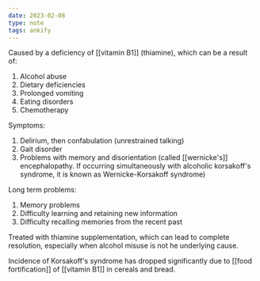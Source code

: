 ```yaml
---
date: 2023-02-08
type: note
tags: ankify
---
```


Caused by a deficiency of [[vitamin B1]] (thiamine), which can be a result of:
1. Alcohol abuse
2. Dietary deficiencies
3. Prolonged vomiting
4. Eating disorders
5. Chemotherapy

Symptoms:
1. Delirium, then confabulation (unrestrained talking)
2. Gait disorder
3. Problems with memory and disorientation (called [[wernicke's]] encephalopathy. If occurring simultaneously with alcoholic korsakoff's syndrome, it is known as Wernicke-Korsakoff syndrome)

Long term problems:
1. Memory problems
2. Difficulty learning and retaining new information
3. Difficulty recalling memories from the recent past

Treated with thiamine supplementation, which can lead to complete resolution, especially when alcohol misuse is not he underlying cause.

Incidence of Korsakoff's syndrome has dropped significantly due to [[food fortification]] of [[vitamin B1]] in cereals and bread.
